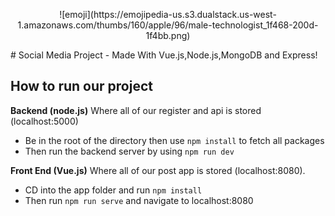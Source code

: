 <p align="center">
![emoji](https://emojipedia-us.s3.dualstack.us-west-1.amazonaws.com/thumbs/160/apple/96/male-technologist_1f468-200d-1f4bb.png)
</p>
# Social Media Project  
- Made With Vue.js,Node.js,MongoDB and Express!

## How to run our project

**Backend (node.js)**
Where all of our register and api is stored (localhost:5000)

 - Be in the root of the directory then use `npm install` to fetch all packages
- Then run the backend server by using `npm run dev`

**Front End (Vue.js)**
Where all of our post app is stored (localhost:8080).

- CD into the app folder and run `npm install`
- Then run `npm run serve` and navigate to localhost:8080







